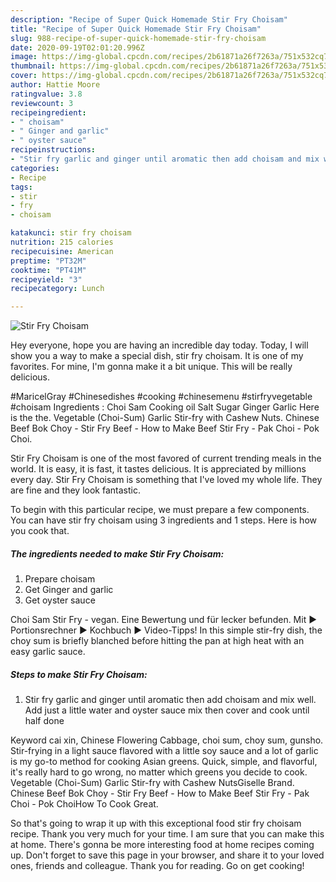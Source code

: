 ```yaml
---
description: "Recipe of Super Quick Homemade Stir Fry Choisam"
title: "Recipe of Super Quick Homemade Stir Fry Choisam"
slug: 988-recipe-of-super-quick-homemade-stir-fry-choisam
date: 2020-09-19T02:01:20.996Z
image: https://img-global.cpcdn.com/recipes/2b61871a26f7263a/751x532cq70/stir-fry-choisam-recipe-main-photo.jpg
thumbnail: https://img-global.cpcdn.com/recipes/2b61871a26f7263a/751x532cq70/stir-fry-choisam-recipe-main-photo.jpg
cover: https://img-global.cpcdn.com/recipes/2b61871a26f7263a/751x532cq70/stir-fry-choisam-recipe-main-photo.jpg
author: Hattie Moore
ratingvalue: 3.8
reviewcount: 3
recipeingredient:
- " choisam"
- " Ginger and garlic"
- " oyster sauce"
recipeinstructions:
- "Stir fry garlic and ginger until aromatic then add choisam and mix well. Add just a little water and oyster sauce mix then cover and cook until half done"
categories:
- Recipe
tags:
- stir
- fry
- choisam

katakunci: stir fry choisam 
nutrition: 215 calories
recipecuisine: American
preptime: "PT32M"
cooktime: "PT41M"
recipeyield: "3"
recipecategory: Lunch

---
```



![Stir Fry Choisam](https://img-global.cpcdn.com/recipes/2b61871a26f7263a/751x532cq70/stir-fry-choisam-recipe-main-photo.jpg)

Hey everyone, hope you are having an incredible day today. Today, I will show you a way to make a special dish, stir fry choisam. It is one of my favorites. For mine, I'm gonna make it a bit unique. This will be really delicious.

#MaricelGray #Chinesedishes #cooking #chinesemenu #stirfryvegetable #choisam Ingredients : Choi Sam Cooking oil Salt Sugar Ginger Garlic Here is the the. Vegetable (Choi-Sum) Garlic Stir-fry with Cashew Nuts. Chinese Beef Bok Choy - Stir Fry Beef - How to Make Beef Stir Fry - Pak Choi - Pok Choi.

Stir Fry Choisam is one of the most favored of current trending meals in the world. It is easy, it is fast, it tastes delicious. It is appreciated by millions every day. Stir Fry Choisam is something that I've loved my whole life. They are fine and they look fantastic.


To begin with this particular recipe, we must prepare a few components. You can have stir fry choisam using 3 ingredients and 1 steps. Here is how you cook that.

<!--inarticleads1-->

##### The ingredients needed to make Stir Fry Choisam:

1. Prepare  choisam
1. Get  Ginger and garlic
1. Get  oyster sauce


Choi Sam Stir Fry - vegan. Eine Bewertung und für lecker befunden. Mit ► Portionsrechner ► Kochbuch ► Video-Tipps! In this simple stir-fry dish, the choy sum is briefly blanched before hitting the pan at high heat with an easy garlic sauce. 

<!--inarticleads2-->

##### Steps to make Stir Fry Choisam:

1. Stir fry garlic and ginger until aromatic then add choisam and mix well. Add just a little water and oyster sauce mix then cover and cook until half done


Keyword cai xin, Chinese Flowering Cabbage, choi sum, choy sum, gunsho. Stir-frying in a light sauce flavored with a little soy sauce and a lot of garlic is my go-to method for cooking Asian greens. Quick, simple, and flavorful, it&#39;s really hard to go wrong, no matter which greens you decide to cook. Vegetable (Choi-Sum) Garlic Stir-fry with Cashew NutsGiselle Brand. Chinese Beef Bok Choy - Stir Fry Beef - How to Make Beef Stir Fry - Pak Choi - Pok ChoiHow To Cook Great. 

So that's going to wrap it up with this exceptional food stir fry choisam recipe. Thank you very much for your time. I am sure that you can make this at home. There's gonna be more interesting food at home recipes coming up. Don't forget to save this page in your browser, and share it to your loved ones, friends and colleague. Thank you for reading. Go on get cooking!
